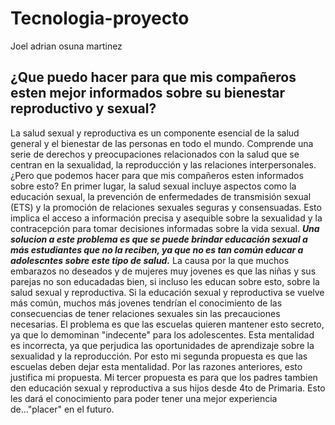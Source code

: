 # Tecnologia-proyecto
Joel adrian osuna martinez

## ¿Que puedo hacer para que mis compañeros esten mejor informados sobre su bienestar reproductivo y sexual?
La salud sexual y reproductiva es un componente esencial de la salud general y el bienestar de las personas en todo el mundo. Comprende una serie de derechos y preocupaciones relacionados con la salud que se centran en la sexualidad, la reproducción y las relaciones interpersonales.
¿Pero que podemos hacer para que mis compañeros esten informados sobre esto?
En primer lugar, la salud sexual incluye aspectos como la educación sexual, la prevención de enfermedades de transmisión sexual (ETS) y la promoción de relaciones sexuales seguras y consensuadas. Esto implica el acceso a información precisa y asequible sobre la sexualidad y la contracepción para tomar decisiones informadas sobre la vida sexual.
***Una solucion a este problema es que se puede brindar educación sexual a más estudiantes que no la reciben, ya que no es tan común educar a adolescntes sobre este tipo de salud.***
La causa por la que muchos embarazos no deseados y de mujeres muy jovenes es que las niñas y sus parejas no son educadadas bien, si incluso les educan sobre esto, sobre la salud sexual y reproductiva.
Si la educación sexual y reproductiva se vuelve más común, muchos más jovenes tendrían el conocimiento de las consecuencias de tener relaciones sexuales sin las precauciones necesarias.
El problema es que las escuelas quieren mantener esto secreto, ya que lo demominan "indecente" para los adolescentes.
Esta mentalidad es incorrecta, ya que perjudica las oportunidades de aprendizaje sobre la sexualidad y la reproducción.
Por esto mi segunda propuesta es que las escuelas deben dejar esta mentalidad. Por las razones anteriores, esto justifica mi propuesta.
Mi tercer propuesta es para que los padres tambien den educación sexual y reproductiva a sus hijos desde 4to de Primaria. Esto les dará el conocimiento para poder tener una mejor experiencia de..."placer" en el futuro.